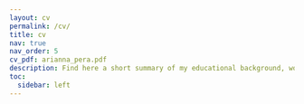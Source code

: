 ```yaml
---
layout: cv
permalink: /cv/
title: cv
nav: true
nav_order: 5
cv_pdf: arianna_pera.pdf
description: Find here a short summary of my educational background, work experience and volunteering activities.
toc:
  sidebar: left
---
```

